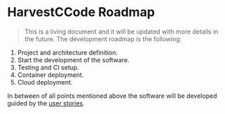 # HarvestCCode Roadmap

> This is a living document and it will be updated with more details in the future.
The development roadmap is the following:

1. Project and architecture definition.
2. Start the development of the software.
3. Testing and CI setup.
4. Container deployment.
5. Cloud deployment.

In between of all points mentioned above the software will be developed guided by the [user stories](https://github.com/harvestcore/HarvestCCode/issues?q=is%3Aopen+is%3Aclosed+is%3Aissue+label%3Auser-stories+).
